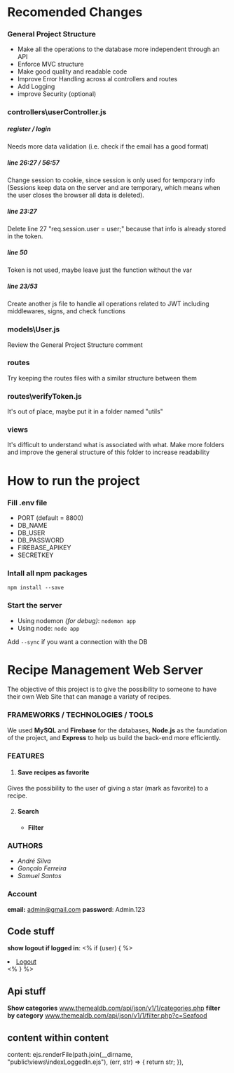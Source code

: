 # Recomended Changes
### General Project Structure
- Make all the operations to the database more independent through an API
- Enforce MVC structure
- Make good quality and readable code
- Improve Error Handling across al controllers and routes
- Add Logging
- improve Security (optional)

### controllers\userController.js
##### register / login
Needs more data validation (i.e. check if the email has a good format)

##### line 26:27 / 56:57
Change session to cookie, since session is only used for temporary info (Sessions keep data on the server and are temporary, which means when the user closes the browser all data is deleted).

##### line 23:27
Delete line 27 "req.session.user = user;" because that info is already stored in the token.

##### line 50
Token is not used, maybe leave just the function without the var

##### line 23/53
Create another js file to handle all operations related to JWT including middlewares, signs, and check functions

### models\User.js
Review the General Project Structure comment

### routes
Try keeping the routes files with a similar structure between them

### routes\verifyToken.js
It's out of place, maybe put it in a folder named "utils"

### views
It's difficult to understand what is associated with what.
Make more folders and improve the general structure of this folder to increase readability

# How to run the project

### Fill .env file
- PORT (default = 8800)
- DB_NAME
- DB_USER
- DB_PASSWORD
- FIREBASE_APIKEY
- SECRETKEY

### Intall all npm packages
`npm install --save`

### Start the server
- Using nodemon *(for debug)*:
`nodemon app`
- Using node:
`node app`

Add `--sync` if you want a connection with the DB

# Recipe Management Web Server
The objective of this project is to give the possibility to someone to have their own Web Site that can manage a variaty of recipes.

### FRAMEWORKS / TECHNOLOGIES / TOOLS
We used **MySQL** and **Firebase** for the databases, **Node.js** as the faundation of the project, and **Express** to help us build the back-end more efficiently.

### FEATURES
1. #### Save recipes as favorite
Gives the possibility to the user of giving a star (mark as favorite) to a recipe.

2. #### Search

    - #### Filter

### AUTHORS
- *André Silva*
- *Gonçalo Ferreira*
- *Samuel Santos*

### Account
 **email:** admin@gmail.com
 **password**: Admin.123

## Code stuff

**show logout if logged in**:
<% if (user) { %>
<li><a href="/logout">Logout</a></li>
<% } %>   


## Api stuff
**Show categories**
www.themealdb.com/api/json/v1/1/categories.php
**filter by category**
www.themealdb.com/api/json/v1/1/filter.php?c=Seafood

## content within content

content: ejs.renderFile(path.join(__dirname, "public\views\indexLoggedIn.ejs"), (err, str) => {
                    return str;
                }),